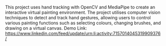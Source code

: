 This project uses hand tracking with OpenCV and MediaPipe to create an interactive virtual painting environment. The project utilises computer vision techniques to detect and track hand gestures, allowing users to control various painting functions such as selecting colours, changing brushes, and drawing on a virtual canvas.
Demo Link: https://www.linkedin.com/feed/update/urn:li:activity:7157014045319909376/
